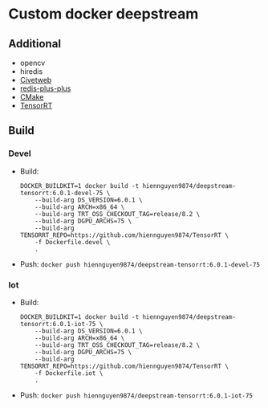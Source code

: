 # Custom docker deepstream

## Additional

- opencv
- hiredis
- [Civetweb](https://github.com/civetweb/civetweb)
- [redis-plus-plus](https://github.com/sewenew/redis-plus-plus.git)
- [CMake](https://github.com/Kitware/CMake)
- [TensorRT](https://github.com/hiennguyen9874/TensorRT)

## Build

### Devel

- Build:
  ```
  DOCKER_BUILDKIT=1 docker build -t hiennguyen9874/deepstream-tensorrt:6.0.1-devel-75 \
      --build-arg DS_VERSION=6.0.1 \
      --build-arg ARCH=x86_64 \
      --build-arg TRT_OSS_CHECKOUT_TAG=release/8.2 \
      --build-arg DGPU_ARCHS=75 \
      --build-arg TENSORRT_REPO=https://github.com/hiennguyen9874/TensorRT \
      -f Dockerfile.devel \
      .
  ```
- Push: `docker push hiennguyen9874/deepstream-tensorrt:6.0.1-devel-75`

### Iot

- Build:
  ```
  DOCKER_BUILDKIT=1 docker build -t hiennguyen9874/deepstream-tensorrt:6.0.1-iot-75 \
      --build-arg DS_VERSION=6.0.1 \
      --build-arg ARCH=x86_64 \
      --build-arg TRT_OSS_CHECKOUT_TAG=release/8.2 \
      --build-arg DGPU_ARCHS=75 \
      --build-arg TENSORRT_REPO=https://github.com/hiennguyen9874/TensorRT \
      -f Dockerfile.iot \
      .
  ```
- Push: `docker push hiennguyen9874/deepstream-tensorrt:6.0.1-iot-75`
